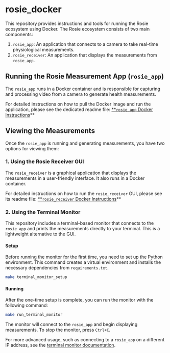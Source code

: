 # rosie_docker

This repository provides instructions and tools for running the Rosie ecosystem using Docker. The Rosie ecosystem consists of two main components:

1.  `rosie_app`: An application that connects to a camera to take real-time physiological measurements.
2.  `rosie_receiver`: An application that displays the measurements from `rosie_app`.

## Running the Rosie Measurement App (`rosie_app`)

The `rosie_app` runs in a Docker container and is responsible for capturing and processing video from a camera to generate health measurements.

For detailed instructions on how to pull the Docker image and run the application, please see the dedicated readme file:
[**`rosie_app` Docker Instructions](./rosie_app_docker_readme.md)**

## Viewing the Measurements

Once the `rosie_app` is running and generating measurements, you have two options for viewing them:

### 1. Using the Rosie Receiver GUI

The `rosie_receiver` is a graphical application that displays the measurements in a user-friendly interface. It also runs in a Docker container.

For detailed instructions on how to run the `rosie_receiver` GUI, please see its readme file:
[**`rosie_receiver` Docker Instructions](./rosie_receiver_docker_readme.md)**

### 2. Using the Terminal Monitor

This repository includes a terminal-based monitor that connects to the `rosie_app` and prints the measurements directly to your terminal. This is a lightweight alternative to the GUI.

#### Setup

Before running the monitor for the first time, you need to set up the Python environment. This command creates a virtual environment and installs the necessary dependencies from `requirements.txt`.

```bash
make terminal_monitor_setup
```

#### Running

After the one-time setup is complete, you can run the monitor with the following command:

```bash
make run_terminal_monitor
```

The monitor will connect to the `rosie_app` and begin displaying measurements. To stop the monitor, press `Ctrl+C`.

For more advanced usage, such as connecting to a `rosie_app` on a different IP address, see the [terminal monitor documentation](./terminal_monitor.md).
